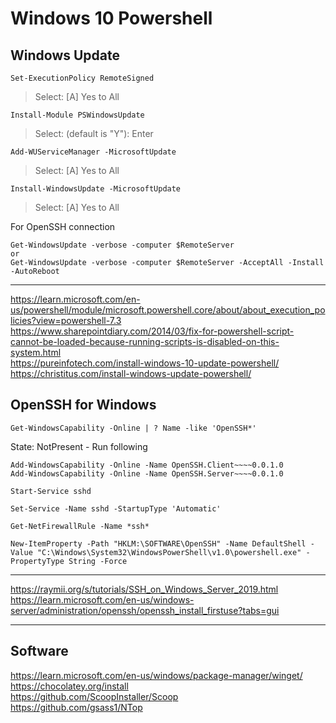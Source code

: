 # Windows 10 Powershell

## Windows Update
```
Set-ExecutionPolicy RemoteSigned
```
> Select: [A] Yes to All

```
Install-Module PSWindowsUpdate
```
> Select: (default is "Y"): Enter

```
Add-WUServiceManager -MicrosoftUpdate
```
> Select: [A] Yes to All

```
Install-WindowsUpdate -MicrosoftUpdate
```
> Select: [A] Yes to All

For OpenSSH connection
```
Get-WindowsUpdate -verbose -computer $RemoteServer
or
Get-WindowsUpdate -verbose -computer $RemoteServer -AcceptAll -Install -AutoReboot
```

---
https://learn.microsoft.com/en-us/powershell/module/microsoft.powershell.core/about/about_execution_policies?view=powershell-7.3 \
https://www.sharepointdiary.com/2014/03/fix-for-powershell-script-cannot-be-loaded-because-running-scripts-is-disabled-on-this-system.html \
https://pureinfotech.com/install-windows-10-update-powershell/ \
https://christitus.com/install-windows-update-powershell/



## OpenSSH for Windows
```
Get-WindowsCapability -Online | ? Name -like 'OpenSSH*'
```

State: NotPresent - Run following
```
Add-WindowsCapability -Online -Name OpenSSH.Client~~~~0.0.1.0
Add-WindowsCapability -Online -Name OpenSSH.Server~~~~0.0.1.0
```
```
Start-Service sshd
```
```
Set-Service -Name sshd -StartupType 'Automatic'
```
```
Get-NetFirewallRule -Name *ssh*
```
```
New-ItemProperty -Path "HKLM:\SOFTWARE\OpenSSH" -Name DefaultShell -Value "C:\Windows\System32\WindowsPowerShell\v1.0\powershell.exe" -PropertyType String -Force
```
---
https://raymii.org/s/tutorials/SSH_on_Windows_Server_2019.html \
https://learn.microsoft.com/en-us/windows-server/administration/openssh/openssh_install_firstuse?tabs=gui

---

## Software
https://learn.microsoft.com/en-us/windows/package-manager/winget/ \
https://chocolatey.org/install \
https://github.com/ScoopInstaller/Scoop \
https://github.com/gsass1/NTop
